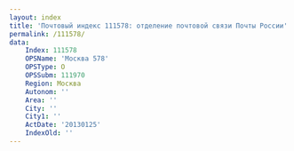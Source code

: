 ```yaml
---
layout: index
title: 'Почтовый индекс 111578: отделение почтовой связи Почты России'
permalink: /111578/
data:
    Index: 111578
    OPSName: 'Москва 578'
    OPSType: О
    OPSSubm: 111970
    Region: Москва
    Autonom: ''
    Area: ''
    City: ''
    City1: ''
    ActDate: '20130125'
    IndexOld: ''
---
```

